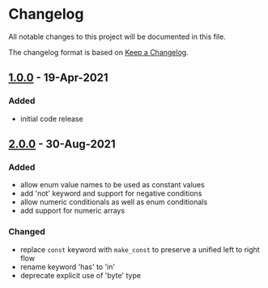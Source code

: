 # Changelog
All notable changes to this project will be documented in this file.

The changelog format is based on [Keep a Changelog](https://keepachangelog.com/en/1.0.0/).

## [1.0.0] - 19-Apr-2021

### Added
 - initial code release

## [2.0.0] - 30-Aug-2021

### Added
 - allow enum value names to be used as constant values
 - add 'not' keyword and support for negative conditions
 - allow numeric conditionals as well as enum conditionals
 - add support for numeric arrays

### Changed
 - replace `const` keyword with `make_const` to preserve a unified left to right flow
 - rename keyword 'has' to 'in'
 - deprecate explicit use of 'byte' type

[2.0.0]: https://github.com/symbol/catbuffer-parser/compare/v1.0.0...v2.0.0
[1.0.0]: https://github.com/symbol/catbuffer-parser/releases/tag/v1.0.0
